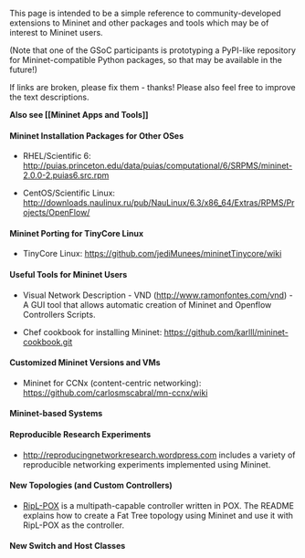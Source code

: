 This page is intended to be a simple reference to community-developed extensions to Mininet and other packages and tools which may be of interest to Mininet users.

(Note that one of the GSoC participants is prototyping a PyPI-like repository for Mininet-compatible Python packages, so that may be available in the future!)

If links are broken, please fix them - thanks! Please also feel free to improve the text descriptions.

**Also see [[Mininet Apps and Tools]]**

#### Mininet Installation Packages for Other OSes

* RHEL/Scientific 6: http://puias.princeton.edu/data/puias/computational/6/SRPMS/mininet-2.0.0-2.puias6.src.rpm

* CentOS/Scientific Linux: http://downloads.naulinux.ru/pub/NauLinux/6.3/x86_64/Extras/RPMS/Projects/OpenFlow/

#### Mininet Porting for TinyCore Linux

* TinyCore Linux: https://github.com/jediMunees/mininetTinycore/wiki

#### Useful Tools for Mininet Users

* Visual Network Description - VND (http://www.ramonfontes.com/vnd) - A GUI tool that allows automatic creation of Mininet and Openflow Controllers Scripts.

* Chef cookbook for installing Mininet: https://github.com/karlll/mininet-cookbook.git

#### Customized Mininet Versions and VMs

* Mininet for CCNx (content-centric networking): https://github.com/carlosmscabral/mn-ccnx/wiki


#### Mininet-based Systems

#### Reproducible Research Experiments

* http://reproducingnetworkresearch.wordpress.com includes a variety of reproducible networking experiments implemented using Mininet.

#### New Topologies (and Custom Controllers)

* [RipL-POX](https://github.com/brandonheller/riplpox) is a multipath-capable controller written in POX. The README explains how to create a Fat Tree topology using Mininet and use it with RipL-POX as the controller.

#### New Switch and Host Classes